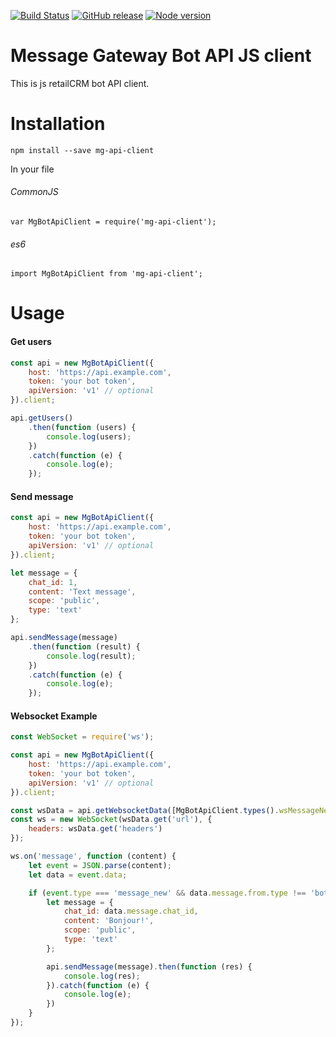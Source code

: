[![Build Status](https://img.shields.io/travis/retailcrm/mg-bot-api-client-js/master.svg?logo=travis&style=flat-square)](https://travis-ci.org/retailcrm/mg-bot-api-client-js)
[![GitHub release](https://img.shields.io/github/release/retailcrm/mg-bot-api-client-js.svg?style=flat-square)](https://github.com/retailcrm/mg-bot-api-client-js/releases)
[![Node version](https://img.shields.io/node/v/mg-api-client.svg?style=flat-square)](https://www.npmjs.com/package/mg-api-client)


# Message Gateway Bot API JS client

This is js retailCRM bot API client.

# Installation
```
npm install --save mg-api-client
```
In your file

###### CommonJS
```
var MgBotApiClient = require('mg-api-client');
```
###### es6
```
import MgBotApiClient from 'mg-api-client';
```

# Usage
#### Get users
```javascript
const api = new MgBotApiClient({
    host: 'https://api.example.com',
    token: 'your bot token',
    apiVersion: 'v1' // optional
}).client;

api.getUsers()
    .then(function (users) {
        console.log(users);
    })
    .catch(function (e) {
        console.log(e);
    });
```

#### Send message
```javascript
const api = new MgBotApiClient({
    host: 'https://api.example.com',
    token: 'your bot token',
    apiVersion: 'v1' // optional
}).client;

let message = {
    chat_id: 1,
    content: 'Text message',
    scope: 'public',
    type: 'text'
};

api.sendMessage(message)
    .then(function (result) {
        console.log(result);
    })
    .catch(function (e) {
        console.log(e);
    });
```
#### Websocket Example
```javascript
const WebSocket = require('ws');

const api = new MgBotApiClient({
    host: 'https://api.example.com',
    token: 'your bot token',
    apiVersion: 'v1' // optional
}).client;

const wsData = api.getWebsocketData([MgBotApiClient.types().wsMessageNew]);
const ws = new WebSocket(wsData.get('url'), {
    headers: wsData.get('headers')
});

ws.on('message', function (content) {
    let event = JSON.parse(content);
    let data = event.data;

    if (event.type === 'message_new' && data.message.from.type !== 'bot') {
        let message = {
            chat_id: data.message.chat_id,
            content: 'Bonjour!',
            scope: 'public',
            type: 'text'
        };

        api.sendMessage(message).then(function (res) {
            console.log(res);
        }).catch(function (e) {
            console.log(e);
        })
    }
});
```
